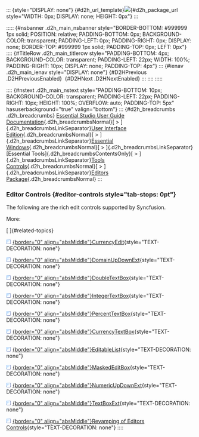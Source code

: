 ::: {style="DISPLAY: none"}
[](ms-xhelp:///?Id=d2h_url_template){#d2h_url_template}![](!package_url!){#d2h_package_url style="WIDTH: 0px; DISPLAY: none; HEIGHT: 0px"}
:::

::::: {#nsbanner .d2h_main_nsbanner style="BORDER-BOTTOM: #999999 1px solid; POSITION: relative; PADDING-BOTTOM: 0px; BACKGROUND-COLOR: transparent; PADDING-LEFT: 0px; PADDING-RIGHT: 0px; DISPLAY: none; BORDER-TOP: #999999 1px solid; PADDING-TOP: 0px; LEFT: 0px"}
:::: {#TitleRow .d2h_main_titlerow style="PADDING-BOTTOM: 4px; BACKGROUND-COLOR: transparent; PADDING-LEFT: 22px; WIDTH: 100%; PADDING-RIGHT: 10px; DISPLAY: none; PADDING-TOP: 4px"}
::: {#ienav .d2h_main_ienav style="DISPLAY: none"}
[](ms-xhelp:///?Id=88cb6f22-0ac9-4a93-a4f2-8f23701bdb67){#D2HPrevious .D2HPreviousEnabled}  [](ms-xhelp:///?Id=1f424d63-36df-4a5e-9c71-cb0050e794a1){#D2HNext .D2HNextEnabled}
:::
::::
:::::

:::: {#nstext .d2h_main_nstext style="PADDING-BOTTOM: 10px; BACKGROUND-COLOR: transparent; PADDING-LEFT: 22px; PADDING-RIGHT: 10px; HEIGHT: 100%; OVERFLOW: auto; PADDING-TOP: 5px" hasuserbackground="true" valign="bottom"}
::: {#d2h_breadcrumbs .d2h_breadcrumbs}
[Essential Studio User Guide Documentation](ms-xhelp:///?Id=12457748-09e3-4d74-a240-8e049cedf030){.d2h_breadcrumbsNormal}[ \> ]{.d2h_breadcrumbsLinkSeparator}[User Interface Edition](ms-xhelp:///?Id=c29296b7-531c-413b-a0ec-488ca1f7f669){.d2h_breadcrumbsNormal}[ \> ]{.d2h_breadcrumbsLinkSeparator}[Essential Windows](ms-xhelp:///?Id=e60759d8-47a4-4570-9d7a-16a68d63f2ea){.d2h_breadcrumbsNormal}[ \> ]{.d2h_breadcrumbsLinkSeparator}[Essential Tools]{.d2h_breadcrumbsContentsOnly}[ \> ]{.d2h_breadcrumbsLinkSeparator}[Tools Controls](ms-xhelp:///?Id=13c3c4f4-9d16-4b69-93f2-7e98eec67452){.d2h_breadcrumbsNormal}[ \> ]{.d2h_breadcrumbsLinkSeparator}[Editors Package](ms-xhelp:///?Id=334df71a-b16f-406d-becf-449486f5c791){.d2h_breadcrumbsNormal}
:::

### Editor Controls {#editor-controls style="tab-stops: 0pt"}

The following are the rich edit controls supported by Syncfusion.

More:

[ ]{#related-topics}

[![](button.gif){border="0" align="absMiddle"}CurrencyEdit](ms-xhelp:///?Id=d786cad5-9493-4871-b642-08254d18a049){style="TEXT-DECORATION: none"}

[![](button.gif){border="0" align="absMiddle"}DomainUpDownExt](ms-xhelp:///?Id=1a6e5120-e7d8-4150-bce7-06e30c8e891c){style="TEXT-DECORATION: none"}

[![](button.gif){border="0" align="absMiddle"}DoubleTextBox](ms-xhelp:///?Id=4bb572dc-238e-4f87-bbe0-881091d485d5){style="TEXT-DECORATION: none"}

[![](button.gif){border="0" align="absMiddle"}IntegerTextBox](ms-xhelp:///?Id=25e34c1b-e1d8-42dd-a497-17d6e4e27b22){style="TEXT-DECORATION: none"}

[![](button.gif){border="0" align="absMiddle"}PercentTextBox](ms-xhelp:///?Id=466c21fc-0016-46f5-b8cd-f0d22e922a0c){style="TEXT-DECORATION: none"}

[![](button.gif){border="0" align="absMiddle"}CurrencyTextBox](ms-xhelp:///?Id=421607e7-e04d-4d6c-9def-fb8444cc505f){style="TEXT-DECORATION: none"}

[![](button.gif){border="0" align="absMiddle"}EditableList](ms-xhelp:///?Id=077c3bd6-2189-49f0-8ed2-94d3897e3df3){style="TEXT-DECORATION: none"}

[![](button.gif){border="0" align="absMiddle"}MaskedEditBox](ms-xhelp:///?Id=dadf1dea-b3c3-4711-a4f6-0fda2d705fb6){style="TEXT-DECORATION: none"}

[![](button.gif){border="0" align="absMiddle"}NumericUpDownExt](ms-xhelp:///?Id=c09eae66-0dbe-4e05-891c-cfaf9db72a69){style="TEXT-DECORATION: none"}

[![](button.gif){border="0" align="absMiddle"}TextBoxExt](ms-xhelp:///?Id=891df3d0-3e0f-4fc0-ab43-684c273b81f5){style="TEXT-DECORATION: none"}

[![](button.gif){border="0" align="absMiddle"}Revamping of Editors Controls](ms-xhelp:///?Id=4fc34e7e-334b-47f6-ada9-1e7cafbab915){style="TEXT-DECORATION: none"}
::::
